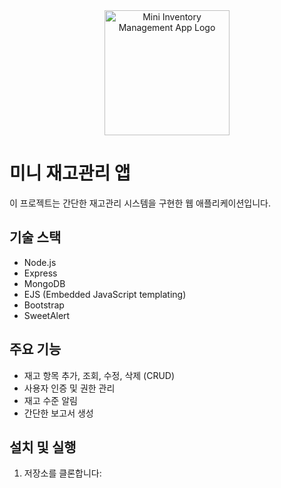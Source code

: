 <div align="center">
  <img src="path/to/your/image.png" alt="Mini Inventory Management App Logo" width="200" height="200">
</div>

# 미니 재고관리 앱

이 프로젝트는 간단한 재고관리 시스템을 구현한 웹 애플리케이션입니다.

## 기술 스택

- Node.js
- Express
- MongoDB
- EJS (Embedded JavaScript templating)
- Bootstrap
- SweetAlert

## 주요 기능

- 재고 항목 추가, 조회, 수정, 삭제 (CRUD)
- 사용자 인증 및 권한 관리
- 재고 수준 알림
- 간단한 보고서 생성

## 설치 및 실행

1. 저장소를 클론합니다: